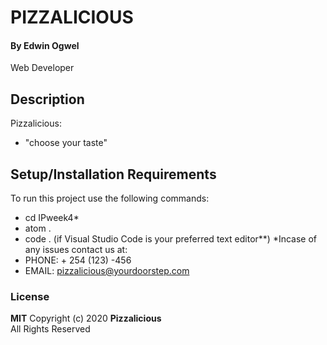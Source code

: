 #  PIZZALICIOUS
#### By **Edwin Ogwel**
Web Developer
## Description
Pizzalicious:
* "choose your taste"

## Setup/Installation Requirements
To run this project use the following commands: 
* cd IPweek4*
* atom .
* code .  (if Visual Studio Code is your preferred text editor**)
*Incase of any issues contact us at:
* PHONE: + 254 (123) -456
* EMAIL: pizzalicious@yourdoorstep.com

### License
**MIT**
Copyright (c) 2020 **Pizzalicious**  
All Rights Reserved
